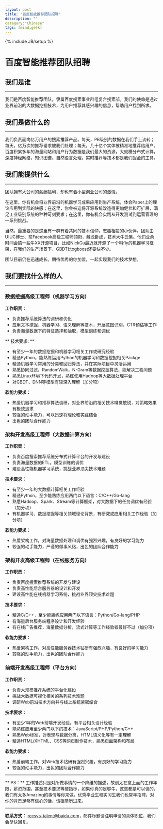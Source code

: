 ```yaml
---
layout: post
title: "百度智能推荐团队招聘"
description: ""
category:"Chinese"
tags: [mind,geek]
---
```

{% include JB/setup %}

# 百度智能推荐团队招聘


## 我们是谁
___

我们是百度智能推荐团队，隶属百度搜索事业群组复合搜索部。我们的使命是通过业界前沿的大数据挖掘技术，为用户推荐其感兴趣的信息，帮助用户找到所求。


## 我们是做什么的
___

我们负责面向亿万用户的搜索推荐产品。每天，PB级别的数据在我们手上流转；每天，亿万次的推荐请求被我们处理；每天，几十亿个实体被精准地推荐给用户。百度积累多年的海量网站和用户行为数据是我们最大的资源，大规模分布式计算，深度神经网络，知识图谱，自然语言处理，实时推荐等技术都是我们掘金的工具。

## 我们能提供什么
___


团队拥有大公司的薪酬福利，却也有着小型创业公司的激情。

在这里，你有机会将业界前沿的机器学习成果应用到生产系统，体会Paper上的理论应用到实际的快感；在这里，你会被迫将开源系统改造得更加健壮和可扩展，满足工业级别系统的种种苛刻要求；在这里，你有机会实践从开发测试到运营管理的一系列挑战。

当然，最重要的是这里有一群有着共同的技术信仰，志趣相投的小伙伴。团队由UIUC博士、前Facebook高级工程师领衔，藏龙卧虎，技术大牛云集。他们业余时间会搞一些牛XX开源项目，比如NickGu最近就开源了一个叫fly的机器学习框架，在我们的生产场景下，GBDT比xgboost还要快不少。

团队目前仍在迅速成长。期待优秀的你加盟，一起实现我们的技术梦想。


## 我们要找什么样的人
---

### 数据挖掘高级工程师（机器学习方向）

**工作职责：**

* 负责推荐系统算法的调研和优化
* 应用文本挖掘、机器学习、语义理解等技术，开展意图识别，CTR预估等工作
* 负责海量数据下的特征选择和抽取，模型训练和调优

** 技术要求: **

* 有至少一年的数据挖掘和机器学习相关工作或研究经验
* 精通Python，能熟练运用Python的机器学习和数据挖掘相关Packge
* 精通机器学习常用的分类和回归算法，并在实际项目中灵活运用
* 熟悉协同过滤，RandomWalk，N-Gram等数据挖掘算法，能解决工程问题
* 熟悉Linux环境下代码开发，熟练使用Hadoop等大数据处理平台
* 对GBDT、DNN等模型有较深入理解（加分项）

**软能力要求：**

* 热爱机器学习和推荐算法调研，对业界前沿的相关技术嗅觉敏锐，对策略效果有极致追求
* 较强的动手能力，可以迅速将理论和实践结合
* 出色的团队合作能力


### 架构开发高级工程师（大数据计算方向）

**工作职责：**

* 负责百度搜索推荐系统分布式计算平台的开发与建设
* 负责海量数据的ETL，模型训练的调优
* 建设高性能机器学习系统，挑战业界顶尖技术难题

**技术要求：**

* 有至少一年的大数据计算相关工作经验
* 精通Python，至少能熟练应用两门以下语言：C/C++/Go-lang
* 熟悉Hadoop、Spark、Stream等计算框架，对大数据下的任务调优有经验（加分项）
* 有机器学习、数据挖掘等相关领域理论背景，有研究或应用相关工作经验（加分项）  

**软能力要求：**

* 热爱架构工作，对海量数据处理和调优有强烈兴趣，有良好的学习能力
* 较强的动手能力，严谨的做事风格，出色的团队合作能力


### 架构开发高级工程师（在线服务方向）

**工作职责：**

* 负责百度搜索推荐系统的开发与建设
* 负责高性能后台服务器的设计和开发
* 建设高性能在线机器学习系统，挑战业界顶尖技术难题

**技术要求：**

* 精通C/C++，至少能熟练应用两门以下语言：Python/Go-lang/PHP
* 有海量后台服务端程序设计和开发经验 
* 有在线广告推荐，海量数据分析，流式计算等工作经验者最好不过（加分项）

**软能力要求：**

* 热爱架构工作，对高性能服务器技术钻研有强烈兴趣，有良好的学习能力
* 较强的动手能力，出色的团队合作能力


### 前端开发高级工程师（平台方向）

**工作职责：**

* 负责大规模推荐系统的平台化建设
* 挑战大数据可视化相关的系列技术难题
* 调研Web前沿技术方向并与线上系统紧密结合

**技术要求：**

* 有至少1年的Web前端开发经验，有平台相关设计经验
* 能熟练应用至少两门以下的技术：JavaScript/PHP/Python/C++
* 熟悉Web标准，对表现与数据分离，HTML语义化等有一定理解
* 精通HTML/XHTML、CSS等网页制作技术，熟悉页面架构和布局

**软能力要求：**

* 热爱前端工作，对Web技术钻研有强烈兴趣，有良好的学习能力
* 较强的动手能力，出色的团队合作能力


---
** PS：** 工作描述只是对所做事情的一个降维的描述，故别太在意上面的工作年限，薪资范围，甚至技术要求等硬指标，如果你真的足够牛，这些都是可以谈的，我们有太多Amazing的事情等你来做。优秀毕业生和实习生我们也常年招聘，对你的背景足够有信心的话，请砸简历过来。

---
**联系方式：** <recsys-talent@baidu.com>，邮件标题请注明申请的具体职位，我们会尽快回复。

